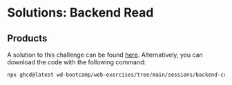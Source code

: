 # Solutions: Backend Read

## Products

A solution to this challenge can be found [here](https://github.com/wd-bootcamp/web-exercises/tree/main/sessions/backend-create/products). Alternatively, you can download the code with the following command:

```bash
npx ghcd@latest wd-bootcamp/web-exercises/tree/main/sessions/backend-create/products
```

